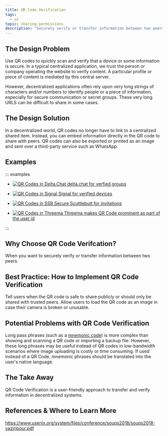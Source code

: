 ```yaml
---
title: QR Code Verification
tags:
  - ui
topic: sharing-permissions
description: "Securely verify or transfer information between two peers."
---
```


## The Design Problem

Use QR codes to quickly scan and verify that a device or some information is secure. In a typical centralized application, we trust the person or company operating the website to verify content. A particular profile or piece of content is mediated by this central server.

However, decentralized applications often rely upon very long strings of characters and/or numbers to identify people or a piece of information, especially for secure communication or secret groups. These very long URLS can be difficult to share in some cases.

## The Design Solution

In a decentralized world, QR codes no longer have to link to a centralized shared item. Instead, you can embed information directly in the QR code to share with peers. QR codes can also be exported or printed as an image and sent over a third-party service such as WhatsApp.

## Examples

::: examples

- [![QR Codes in Delta.Chat](qr-code-deltachat.png) delta.chat for verfied groups](qr-code-deltachat.png)

- [![QR Codes in Signal](qr-code-signal.png) Signal for verified devices](qr-code-signal.png)

- [![QR Codes in SSB](qr-code-ssb.png) Secure Scuttlebutt for invitations](qr-code-ssb.png)

- [![QR Codes in Threema](qr-code-threema.png) Threema makes QR Code prominent as part of the user id](qr-code-threema.png)

::: 

## Why Choose QR Code Verifcation?

When you want to securely verify or transfer information between two peers.

## Best Practice: How to Implement QR Code Verification

Tell users when the QR code is safe to share publicly or should only be shared with trusted peers.
Allow users to load the QR code as an image in case their camera is broken or unusable.

## Potential Problems with QR Code Verification

Long pass phrases (such as a [mnemonic code](https://en.wikipedia.org/wiki/Mnemonic)) is more complex than showing and scanning a QR code or importing a backup file. However, these long phrases may be useful instead of QR codes in low-bandwidth scenarios where image uploading is costly or time consuming. If used instead of a QR Code, mnemonic phrases should be translated into the user's native language.

## The Take Away

QR Code Verification is a user-friendly approach to transfer and verify information in decentralized systems.

## References & Where to Learn More

https://www.usenix.org/system/files/conference/soups2018/soups2018-vaziripour.pdf
